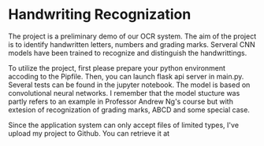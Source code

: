 # Handwriting Recognization

The project is a preliminary demo of our OCR system. The aim of the project is to identify handwritten letters, numbers and grading marks.  Serveral CNN models have been trained to recognize and distinguish the handwrittings.

To utilize the project, first please prepare your python environment accoding to the Pipfile.  Then, you can launch flask api server in main.py. Several tests can be found in the jupyter notebook.  The model is based on convolutional neural networks. I remember that the model stucture was partly refers to an example in Professor Andrew Ng's course but with extesion of recognization of grading marks, ABCD and some special case.  



Since the application system can only accept  files of limited types, I've upload my project to Github. You can retrieve it at 
